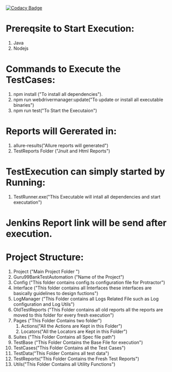 [![Codacy Badge](https://app.codacy.com/project/badge/Grade/3bc1a267efad4e1eaa614b4dd8404c35)](https://www.codacy.com/manual/lkumarra/ProtractorPageObjectModel?utm_source=github.com&amp;utm_medium=referral&amp;utm_content=lkumarra/ProtractorPageObjectModel&amp;utm_campaign=Badge_Grade)

# Prereqsite to Start Execution:
1. Java
2. Nodejs

# Commands to Execute the TestCases:
1. npm install ("To install all dependencies").
2. npm run webdrivermanager:update("To update or install all executable binaries")
3. npm run test("To Start the Executaion")

# Reports will Gererated in:
1. allure-results("Allure reports will generated")
2. TestReports Folder ("Jnuit and Html Reports")

# TestExecution can simply started by Running:
1. TestRunner.exe("This Executable will intall all dependencies and start executation")

# Jenkins Report link will be send after execution.

# Project Structure:
1. Project ("Main Project Folder ")
2. Guru99BankTestAutomation ("Name of the Project")
3. Config ("This folder contains config.ts configuration file for Protractor")
4. Interface ("This folder contains all Interfaces these interfaces are basically guidelines to design fuctions")
5. LogManager ("This Folder contains all Logs Related File such as Log configuration and Log Utils")
6. OldTestReports ("This Folder contains all old reports all the reports are moved to this folder for every fresh execution")
7. Pages ("This Folder Contains two folder")
	1. Actions("All the Actions are Kept in this Folder")
	2. Locators("All the Locators are Kept in this Folder")
8. Suites ("This Folder Contains all Spec file path")
9. TestBase ("This Folder Contains the Base File for execution")
10. TestCases("This Folder Contains all the Test Cases")
11. TestData("This Folder Contains all test data")
12. TestReports("This Folder Contains the Fresh Test Reports")
13. Utils("This Folder Contains all Utility Functions")
